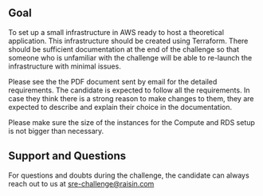 

## Goal

To set up a small infrastructure in AWS ready to host a theoretical application. This infrastructure should be created using Terraform. There should be sufficient documentation at the end of the challenge so that someone who is unfamiliar with the challenge will be able to re-launch the infrastructure with minimal issues. 

Please see the the PDF document sent by email for the detailed requirements. The candidate is expected to follow all the requirements. In case they think there is a strong reason to make changes to them, they are expected to describe and explain their choice in the documentation. 

Please make sure the size of the instances for the Compute and RDS setup is not bigger than necessary.

## Support and Questions

For questions and doubts during the challenge, the candidate can always reach out to us at sre-challenge@raisin.com
